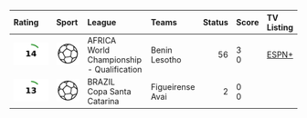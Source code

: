 | Rating                                                                                                                                 | Sport                                                                                                        | League                                       | Teams               |   Status | Score   | TV Listing                                                                                                             |
|:---------------------------------------------------------------------------------------------------------------------------------------|:-------------------------------------------------------------------------------------------------------------|:---------------------------------------------|:--------------------|---------:|:--------|:-----------------------------------------------------------------------------------------------------------------------|
| <img src="https://raw.githubusercontent.com/BlakeDuncan25/Donut-SVG-Ratings/bac4e4a278175106499642192132b1786a9aec38/14.svg" alt="14"> | <img src="https://raw.githubusercontent.com/BlakeDuncan25/Donut-SVG-Ratings/master/soccer.png" alt="Soccer"> | AFRICA<br>World Championship - Qualification | Benin<br>Lesotho    |       56 | 3<br>0  | <a href="https://www.espn.com/espnplus/schedule/_/type/live/categoryId/119cfa41-71d4-39bf-a790-6273a52b0259">ESPN+</a> |
| <img src="https://raw.githubusercontent.com/BlakeDuncan25/Donut-SVG-Ratings/bac4e4a278175106499642192132b1786a9aec38/13.svg" alt="13"> | <img src="https://raw.githubusercontent.com/BlakeDuncan25/Donut-SVG-Ratings/master/soccer.png" alt="Soccer"> | BRAZIL<br>Copa Santa Catarina                | Figueirense<br>Avai |        2 | 0<br>0  | <a href="#N/A"></a>                                                                                                    |